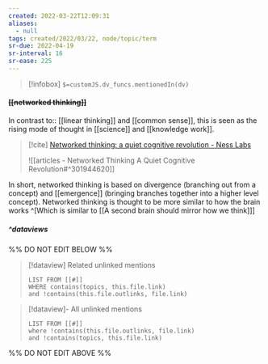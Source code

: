 ```yaml
---
created: 2022-03-22T12:09:31 
aliases:
  - null
tags: created/2022/03/22, node/topic/term
sr-due: 2022-04-19
sr-interval: 16
sr-ease: 225
---
```

> [!infobox]
`$=customJS.dv_funcs.mentionedIn(dv)`

#### <s class="topic-title">[[networked thinking]]</s>

In contrast to:: [[linear thinking]] and [[common sense]],
this is seen as the rising mode of thought in [[science]] and [[knowledge work]].

> [!cite] [Networked thinking: a quiet cognitive revolution - Ness Labs](https://nesslabs.com/networked-thinking)
> 
> 
> ![[articles - Networked Thinking A Quiet Cognitive Revolution#^301944620]]

In short,
networked thinking is based on divergence (branching out from a concept) and [[emergence]] (bringing branches together into a higher level concept).
Networked thinking is thought to be more similar to how the brain works 
^[Which is similar to [[A second brain should mirror how we think]]]


##### ^dataviews

%% DO NOT EDIT BELOW %%
> [!dataview] Related unlinked mentions
> ```dataview
> LIST FROM [[#]]
> WHERE contains(topics, this.file.link)
> and !contains(this.file.outlinks, file.link)
> ```
 
> [!dataview]- All unlinked mentions
> ```dataview
> LIST FROM [[#]]
> where !contains(this.file.outlinks, file.link)
> and !contains(topics, this.file.link)
> ```

%% DO NOT EDIT ABOVE %%
